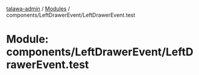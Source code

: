 [talawa-admin](../README.md) / [Modules](../modules.md) / components/LeftDrawerEvent/LeftDrawerEvent.test

# Module: components/LeftDrawerEvent/LeftDrawerEvent.test
